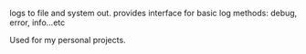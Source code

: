logs to file and system out. provides interface for basic log methods: debug, error, info...etc

Used for my personal projects.
